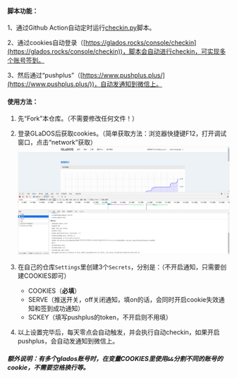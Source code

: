 #### 脚本功能：

1、通过Github Action自动定时运行[checkin.py](https://github.com/hbstarjason/glados-checkin/blob/master/checkin.py)脚本。

2、通过cookies自动登录（[https://glados.rocks/console/checkin](https://glados.rocks/console/checkin))，脚本会自动进行checkin，可实现多个账号签到。

3、然后通过“pushplus”（[https://www.pushplus.plus/](https://www.pushplus.plus/))，自动发通知到微信上。



#### 使用方法：

1. 先“Fork”本仓库。（不需要修改任何文件！）

2. 登录GLaDOS后获取cookies。（简单获取方法：浏览器快捷键F12，打开调试窗口，点击“network”获取）
![李旭66](./1.png)
3. 在自己的仓库`Settings`里创建3个`Secrets`，分别是：（不开启通知，只需要创建COOKIES即可）

   - COOKIES（**必填**）
   - SERVE（推送开关，off关闭通知，填on的话，会同时开启cookie失效通知和签到成功通知）
   - SCKEY（填写pushplus的token，不开启则不用填）

4. 以上设置完毕后，每天零点会自动触发，并会执行自动checkin，如果开启pushplus，会自动发通知到微信上。

##### 额外说明：有多个glados账号时，在变量COOKIES里使用`&&`分割不同的账号的cookie，不需要空格换行等。

